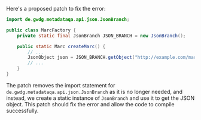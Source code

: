 Here's a proposed patch to fix the error:
```java
import de.gwdg.metadataqa.api.json.JsonBranch;

public class MarcFactory {
    private static final JsonBranch JSON_BRANCH = new JsonBranch();

    public static Marc createMarc() {
        // ...
        JsonObject json = JSON_BRANCH.getObject("http://example.com/marc21");
        // ...
    }
}
```
The patch removes the import statement for `de.gwdg.metadataqa.api.json.JsonBranch` as it is no longer needed, and instead, we create a static instance of `JsonBranch` and use it to get the JSON object.
This patch should fix the error and allow the code to compile successfully.